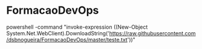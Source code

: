# FormacaoDevOps


powershell -command "invoke-expression ((New-Object System.Net.WebClient).DownloadString('https://raw.githubusercontent.com/dsbnogueira/FormacaoDevOps/master/teste.txt'))"
